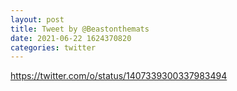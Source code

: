 ```yaml
--- 
layout: post 
title: Tweet by @Beastonthemats 
date: 2021-06-22 1624370820 
categories: twitter 
--- 
```

https://twitter.com/o/status/1407339300337983494